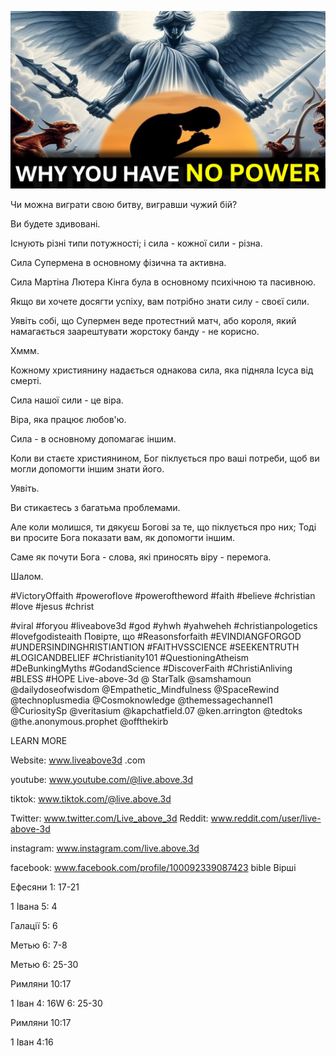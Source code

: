 ![Video cover image](../cover.jpg "cover photo")

Чи можна виграти свою битву, вигравши чужий бій?

Ви будете здивовані.

Існують різні типи потужності; і сила - кожної сили - різна.

Сила Супермена в основному фізична та активна.

Сила Мартіна Лютера Кінга була в основному психічною та пасивною.

Якщо ви хочете досягти успіху, вам потрібно знати силу - своєї сили.

Уявіть собі, що Супермен веде протестний матч, або короля, який намагається заарештувати жорстоку банду - не корисно.

Хммм.

Кожному християнину надається однакова сила, яка підняла Ісуса від смерті.

Сила нашої сили - це віра.

Віра, яка працює любов'ю.

Сила - в основному допомагає іншим.

Коли ви стаєте християнином, Бог піклується про ваші потреби, щоб ви могли допомогти іншим знати його.

Уявіть.

Ви стикаєтесь з багатьма проблемами.

Але коли молишся, ти дякуєш Богові за те, що піклується про них; Тоді ви просите Бога показати вам, як допомогти іншим.

Саме як почути Бога - слова, які приносять віру - перемога.

Шалом.


#VictoryOffaith #poweroflove #poweroftheword #faith #believe #christian #love #jesus #christ

#viral #foryou #liveabove3d #god #yhwh #yahweheh #christianpologetics #lovefgodisteaith Повірте, що #Reasonsforfaith #EVINDIANGFORGOD #UNDERSINDINGHRISTIANTION #FAITHVSSCIENCE #SEEKENTRUTH #LOGICANDBELIEF #Christianity101 #QuestioningAtheism #DeBunkingMyths #GodandScience #DiscoverFaith #ChristiAnliving #BLESS #HOPE Live-above-3d @ StarTalk @samshamoun @dailydoseofwisdom @Empathetic_Mindfulness @SpaceRewind @technoplusmedia @Cosmoknowledge @themessagechannel1 @CuriositySp @veritasium @kapchatfield.07 @ken.arrington @tedtoks @the.anonymous.prophet @offthekirb

LEARN MORE


Website: www.liveabove3d .com

youtube: www.youtube.com/@live.above.3d

tiktok: www.tiktok.com/@live.above.3d

Twitter: www.twitter.com/Live_above_3d   Reddit: www.reddit.com/user/live-above-3d

instagram: www.instagram.com/live.above.3d

facebook: www.facebook.com/profile/100092339087423  bible Вірші

Ефесяни 1: 17-21

1 Івана 5: 4


Галації 5: 6

Метью 6: 7-8

Метью 6: 25-30

Римляни 10:17

1 Іван 4: 16W 6: 25-30

Римляни 10:17

1 Іван 4:16


